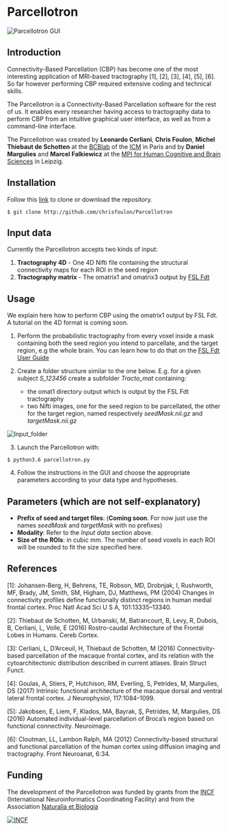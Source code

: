 # Parcellotron
![Parcellotron GUI](https://dl.dropboxusercontent.com/u/13850642/parcellotron_website/PARCELLOTRON.gif)

Introduction
------------
Connectivity-Based Parcellation (CBP) has become one of the most interesting application of MRI-based tractography [1], [2], [3], [4], [5], [6]. So far however performing CBP required extensive coding and technical skills.

The Parcellotron is a Connectivity-Based Parcellation software for the rest of us. It enables every researcher having access to tractography data to perform CBP from an intuitive graphical user interface, as well as from a command-line interface.

The Parcellotron was created by **Leonardo Cerliani**, **Chris Foulon**, **Michel Thiebaut de Schotten** at the [BCBlab](http://bcblab.com/) of the [ICM](http://icm-institute.org/en/) in Paris and by **Daniel Margulies** and **Marcel Falkiewicz** at the [MPI for Human Cognitive and Brain Sciences](https://www.cbs.mpg.de/independent-research-groups/neuroanatomy-and-connectivity) in Leipzig.

Installation
------------
Follow this [link](http://github.com/chrisfoulon/Parcellotron) to clone or download the repository.
```
$ git clone http://github.com/chrisfoulon/Parcellotron
```

Input data
--------------
Currently the Parcellotron accepts two kinds of input:

1. **Tractography 4D** - One 4D Nifti file containing the structural connectivity maps for each ROI in the seed region
2. **Tractography matrix** - The omatrix1 and omatrix3 output by [FSL Fdt](https://fsl.fmrib.ox.ac.uk/fsl/fslwiki/FDT/UserGuide)  


Usage
-----
We explain here how to perform CBP using the omatrix1 output by FSL Fdt. A tutorial on the 4D format is coming soon.

1. Perform the probabilistic tractography from every voxel inside a mask containing both the seed region you intend to parcellate, and the target region, e.g the whole brain. You can learn how to do that on the [FSL Fdt User Guide](https://fsl.fmrib.ox.ac.uk/fsl/fslwiki/FDT/UserGuide)
 
2. Create a folder structure similar to the one below. E.g. for a given subject *S_123456* create a subfolder *Tracto_mat* containing:
	* the omat1 directory output which is output by the FSL Fdt tractography
	* two Nifti images, one for the seed region to be parcellated, the other for the target region, named respectively  *seedMask.nii.gz* and *targetMask.nii.gz* 
	
![Input_folder](https://dl.dropboxusercontent.com/u/13850642/folder_structure.png)


3.  Launch the Parcellotron with:
```
$ python3.6 parcellotron.py
```

4. Follow the instructions in the GUI and choose the appropriate parameters according to your data type and hypotheses. 

Parameters (which are not self-explanatory)
----------------
* **Prefix of seed and target files**: (**Coming soon**. For now just use the names *seedMask* and *targetMask* with no prefixes)
* **Modality**: Refer to the *Input data* section above.
*  **Size of the ROIs**: in cubic mm. The number of seed voxels in each ROI will be rounded to fit the size specified here.



References
---------------
[1]: Johansen-Berg, H, Behrens, TE, Robson, MD, Drobnjak, I, Rushworth, MF, Brady, JM, Smith, SM, Higham, DJ, Matthews, PM (2004) Changes in connectivity profiles define functionally distinct regions in human medial frontal cortex. Proc Natl Acad Sci U S A, 101:13335–13340.

[2]: Thiebaut de Schotten, M, Urbanski, M, Batrancourt, B, Levy, R, Dubois, B, Cerliani, L, Volle, E (2016) Rostro-caudal Architecture of the Frontal Lobes in Humans. Cereb Cortex.

[3]: Cerliani, L, D’Arceuil, H, Thiebaut de Schotten, M (2016) Connectivity-based parcellation of the macaque frontal cortex, and its relation with the cytoarchitectonic distribution described in current atlases. Brain Struct Funct.

[4]: Goulas, A, Stiers, P, Hutchison, RM, Everling, S, Petrides, M, Margulies, DS (2017) Intrinsic functional architecture of the macaque dorsal and ventral lateral frontal cortex. J Neurophysiol, 117:1084–1099.

[5]: Jakobsen, E, Liem, F, Klados, MA, Bayrak, Ş, Petrides, M, Margulies, DS (2016) Automated individual-level parcellation of Broca’s region based on functional connectivity. Neuroimage.

[6]: Cloutman, LL, Lambon Ralph, MA (2012) Connectivity-based structural and functional parcellation of the human cortex using diffusion imaging and tractography. Front Neuroanat, 6:34.


Funding
-------
The development of the Parcellotron was funded by grants from the [INCF](https://www.incf.org/) (International Neuroinformatics Coordinating Facility) and from the Association [Naturalia et Biologia](http://www.naturaliaetbiologia.fr/)

[![INCF](https://dl.dropboxusercontent.com/u/13850642/INCF_logo.svg)](https://www.incf.org/)




